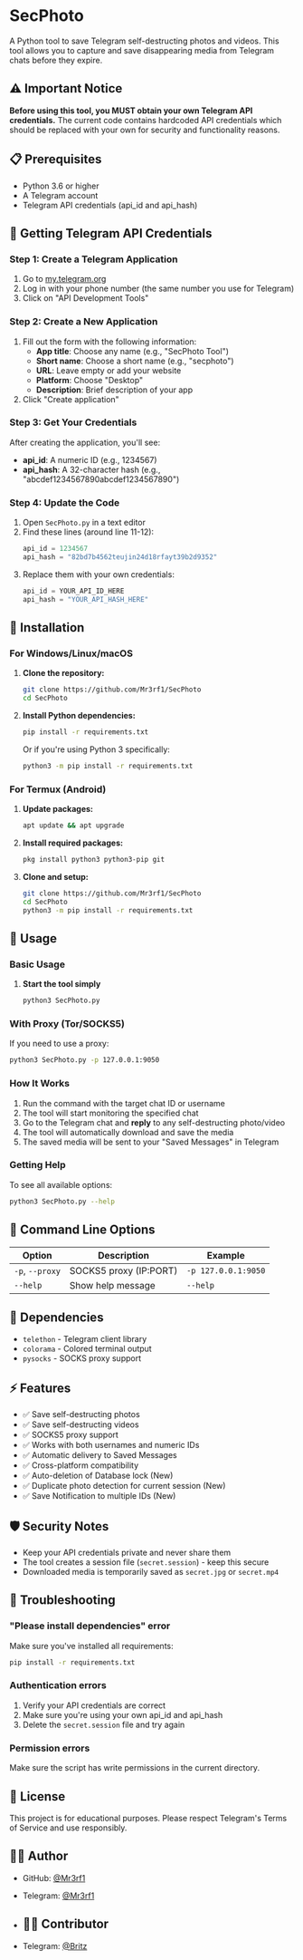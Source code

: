 # SecPhoto

A Python tool to save Telegram self-destructing photos and videos. This tool allows you to capture and save disappearing media from Telegram chats before they expire.

## ⚠️ Important Notice

**Before using this tool, you MUST obtain your own Telegram API credentials.** The current code contains hardcoded API credentials which should be replaced with your own for security and functionality reasons.

## 📋 Prerequisites

- Python 3.6 or higher
- A Telegram account
- Telegram API credentials (api_id and api_hash)

## 🔑 Getting Telegram API Credentials

### Step 1: Create a Telegram Application

1. Go to [my.telegram.org](https://my.telegram.org)
2. Log in with your phone number (the same number you use for Telegram)
3. Click on "API Development Tools"

### Step 2: Create a New Application

1. Fill out the form with the following information:
   - **App title**: Choose any name (e.g., "SecPhoto Tool")
   - **Short name**: Choose a short name (e.g., "secphoto")
   - **URL**: Leave empty or add your website
   - **Platform**: Choose "Desktop"
   - **Description**: Brief description of your app
2. Click "Create application"

### Step 3: Get Your Credentials

After creating the application, you'll see:
- **api_id**: A numeric ID (e.g., 1234567)
- **api_hash**: A 32-character hash (e.g., "abcdef1234567890abcdef1234567890")

### Step 4: Update the Code

1. Open `SecPhoto.py` in a text editor
2. Find these lines (around line 11-12):
   ```python
   api_id = 1234567
   api_hash = "82bd7b4562teujin24d18rfayt39b2d9352"
   ```
3. Replace them with your own credentials:
   ```python
   api_id = YOUR_API_ID_HERE
   api_hash = "YOUR_API_HASH_HERE"
   ```

## 🚀 Installation

### For Windows/Linux/macOS

1. **Clone the repository:**
   ```bash
   git clone https://github.com/Mr3rf1/SecPhoto
   cd SecPhoto
   ```

2. **Install Python dependencies:**
   ```bash
   pip install -r requirements.txt
   ```

   Or if you're using Python 3 specifically:
   ```bash
   python3 -m pip install -r requirements.txt
   ```

### For Termux (Android)

1. **Update packages:**
   ```bash
   apt update && apt upgrade
   ```

2. **Install required packages:**
   ```bash
   pkg install python3 python3-pip git
   ```

3. **Clone and setup:**
   ```bash
   git clone https://github.com/Mr3rf1/SecPhoto
   cd SecPhoto
   python3 -m pip install -r requirements.txt
   ```

## 📖 Usage

### Basic Usage

1. **Start the tool simply**
   ```bash
   python3 SecPhoto.py
   ```

### With Proxy (Tor/SOCKS5)

If you need to use a proxy:
```bash
python3 SecPhoto.py -p 127.0.0.1:9050
```

### How It Works

1. Run the command with the target chat ID or username
2. The tool will start monitoring the specified chat
3. Go to the Telegram chat and **reply** to any self-destructing photo/video
4. The tool will automatically download and save the media
5. The saved media will be sent to your "Saved Messages" in Telegram

### Getting Help

To see all available options:
```bash
python3 SecPhoto.py --help
```

## 🔧 Command Line Options

| Option | Description | Example |
|--------|-------------|---------|
| `-p`, `--proxy` | SOCKS5 proxy (IP:PORT) | `-p 127.0.0.1:9050` |
| `--help` | Show help message | `--help` |

## 📁 Dependencies

- `telethon` - Telegram client library
- `colorama` - Colored terminal output
- `pysocks` - SOCKS proxy support

## ⚡ Features

- ✅ Save self-destructing photos
- ✅ Save self-destructing videos
- ✅ SOCKS5 proxy support
- ✅ Works with both usernames and numeric IDs
- ✅ Automatic delivery to Saved Messages
- ✅ Cross-platform compatibility
- ✅ Auto-deletion of Database  lock (New)
- ✅ Duplicate photo detection for current session (New) 
- ✅ Save Notification to multiple IDs (New)

## 🛡️ Security Notes

- Keep your API credentials private and never share them
- The tool creates a session file (`secret.session`) - keep this secure
- Downloaded media is temporarily saved as `secret.jpg` or `secret.mp4`

## 🐛 Troubleshooting

### "Please install dependencies" error
Make sure you've installed all requirements:
```bash
pip install -r requirements.txt
```

### Authentication errors
1. Verify your API credentials are correct
2. Make sure you're using your own api_id and api_hash
3. Delete the `secret.session` file and try again

### Permission errors
Make sure the script has write permissions in the current directory.

## 📄 License

This project is for educational purposes. Please respect Telegram's Terms of Service and use responsibly.

## 👨‍💻 Author

- GitHub: [@Mr3rf1](https://github.com/Mr3rf1)
- Telegram: [@Mr3rf1](https://t.me/Mr3rf1)
- 
  ## 👨‍💻 Contributor

- Telegram: [@Britz](https://t.me/rickmorti12)
